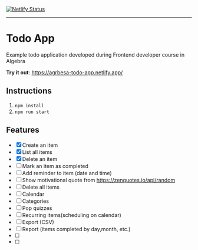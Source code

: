 [![Netlify Status](https://api.netlify.com/api/v1/badges/00580dbf-cad3-4e0e-9e89-ce73a471692e/deploy-status)](https://app.netlify.com/sites/agrbesa-todo-app/deploys)

---

# Todo App

Example todo application developed during Frontend developer course in Algebra

**Try it out**: https://agrbesa-todo-app.netlify.app/

## Instructions

1. `npm install`
2. `npm run start`

## Features

- [x] Create an item
- [x] List all items
- [x] Delete an item
- [ ] Mark an item as completed
- [ ] Add reminder to item (date and time)
- [ ] Show motivational quote from https://zenquotes.io/api/random
- [ ] Delete all items
- [ ] Calendar
- [ ] Categories
- [ ] Pop quizzes
- [ ] Recurring items(scheduling on calendar)
- [ ] Export (CSV)
- [ ] Report (items completed by day,month, etc.)
- [ ]
- [ ]
